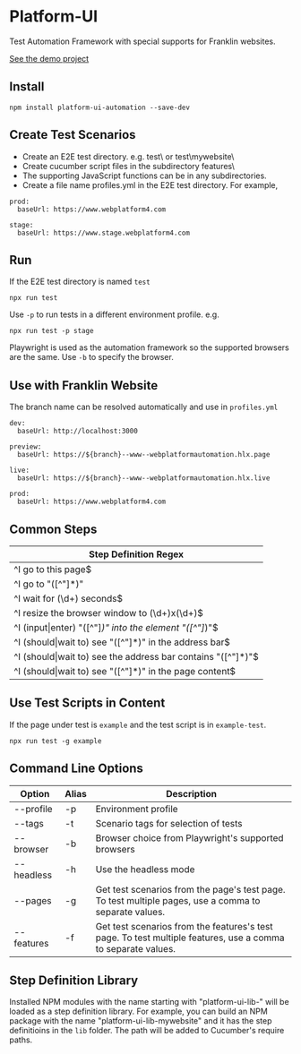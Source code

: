 # Platform-UI

Test Automation Framework with special supports for Franklin websites.

[See the demo project](https://github.com/WebPlatformAutomation/www)

## Install
```
npm install platform-ui-automation --save-dev
```

## Create Test Scenarios

* Create an E2E test directory. e.g. test\ or test\mywebsite\
* Create cucumber script files in the subdirectory features\
* The supporting JavaScript functions can be in any subdirectories.
* Create a file name profiles.yml in the E2E test directory. For example,
```
prod: 
  baseUrl: https://www.webplatform4.com

stage:
  baseUrl: https://www.stage.webplatform4.com
```

## Run

If the E2E test directory is named `test`
```
npx run test
```

Use `-p` to run tests in a different environment profile. e.g.

```
npx run test -p stage
```

Playwright is used as the automation framework so the supported browsers are the same. Use `-b` to specify the browser.

## Use with Franklin Website

The branch name can be resolved automatically and use in `profiles.yml`  
```
dev: 
  baseUrl: http://localhost:3000

preview: 
  baseUrl: https://${branch}--www--webplatformautomation.hlx.page

live: 
  baseUrl: https://${branch}--www--webplatformautomation.hlx.live

prod: 
  baseUrl: https://www.webplatform4.com
```

## Common Steps

| Step Definition Regex|
|-- |
| ^I go to this page$ |
| ^I go to "([^\"]*)" |
| ^I wait for (\d+) seconds$ |
| ^I resize the browser window to (\d+)x(\d+)$ |
| ^I (input\|enter) "([^\"]*)" into the element "([^\"]*)"$ |
| ^I (should\|wait to) see "([^\"]*)" in the address bar$ |
| ^I (should\|wait to) see the address bar contains "([^\"]*)"$ |
| ^I (should\|wait to) see "([^\"]*)" in the page content$ |

## Use Test Scripts in Content

If the page under test is `example` and the test script is in `example-test`.

```
npx run test -g example
``` 

## Command Line Options

| Option | Alias | Description |
| -- | -- | -- |
| --profile  | -p | Environment profile |
| --tags     | -t | Scenario tags for selection of tests |
| --browser  | -b | Browser choice from Playwright's supported browsers | 
| --headless | -h | Use the headless mode |
| --pages    | -g | Get test scenarios from the page's test page. To test multiple pages, use a comma to separate values. |
| --features | -f | Get test scenarios from the features's test page. To test multiple features, use a comma to separate values. |

## Step Definition Library

Installed NPM modules with the name starting with "platform-ui-lib-" will be loaded as a step definition library. For example, you can build an NPM package with the name "platform-ui-lib-mywebsite" and it has the step definitioins in the `lib` folder. The path will be added to Cucumber's require paths.